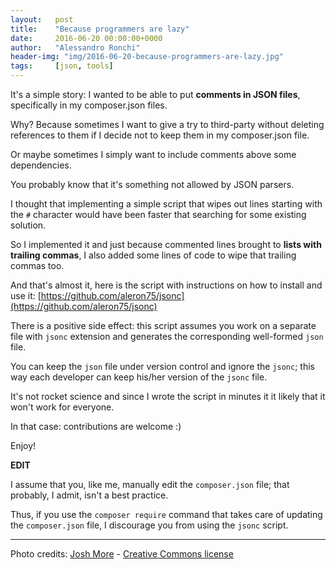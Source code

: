 ```yaml
---
layout:   post
title:    "Because programmers are lazy"
date:     2016-06-20 00:00:00+0000
author:   "Alessandro Ronchi"
header-img: "img/2016-06-20-because-programmers-are-lazy.jpg"
tags:     [json, tools]
---
```


It's a simple story: I wanted to be able to put **comments in JSON files**,
specifically in my composer.json files.

Why? Because sometimes I want to give a try to third-party without deleting
references to them if I decide not to keep them in my composer.json file.

Or maybe sometimes I simply want to include comments above some dependencies.

You probably know that it's something not allowed by JSON parsers.

I thought that implementing a simple script that wipes out lines starting with
the `#` character would have been faster that searching for some existing
solution.

So I implemented it and just because commented lines brought to **lists with
trailing commas**, I also added some lines of code to wipe that trailing commas
too.

And that's almost it, here is the script with instructions on how to install
and use it: [https://github.com/aleron75/jsonc](https://github.com/aleron75/jsonc)

There is a positive side effect: this script assumes you work on a separate file
with `jsonc` extension and generates the corresponding well-formed `json` file.

You can keep the `json` file under version control and ignore the `jsonc`; this
way each developer can keep his/her version of the `jsonc` file.

It's not rocket science and since I wrote the script in minutes it it likely
that it won't work for everyone.

In that case: contributions are welcome :)

Enjoy!

**EDIT**

I assume that you, like me, manually edit the `composer.json` file; that
probably, I admit, isn't a best practice.

Thus, if you use the `composer require` command that takes care of updating the
`composer.json` file, I discourage you from using the `jsonc` script.

---
Photo credits: [Josh More](https://www.flickr.com/photos/guppiecat/) - [Creative Commons license](https://creativecommons.org/licenses/by-nc-nd/2.0/)
